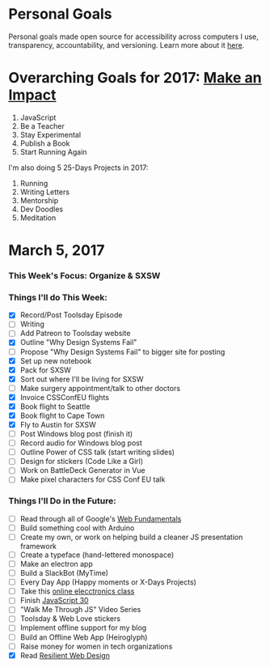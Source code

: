 Personal Goals
==============

Personal goals made open source for accessibility across computers I use, transparency, accountability, and versioning. Learn more about it [here](http://una.im/personal-goals-guide).

# Overarching Goals for 2017: [Make an Impact](http://una.im/2016-review/)
1. JavaScript
2. Be a Teacher
3. Stay Experimental
4. Publish a Book
5. Start Running Again

I'm also doing 5 25-Days Projects in 2017:

1. Running
2. Writing Letters
3. Mentorship
4. Dev Doodles
5. Meditation

# March 5, 2017

### This Week's Focus: Organize & SXSW

### Things I'll do This Week:

- [x] Record/Post Toolsday Episode
- [ ] Writing
- [ ] Add Patreon to Toolsday website
- [x] Outline "Why Design Systems Fail"
- [ ] Propose "Why Design Systems Fail" to bigger site for posting
- [x] Set up new notebook
- [x] Pack for SXSW
- [x] Sort out where I'll be living for SXSW
- [ ] Make surgery appointment/talk to other doctors
- [x] Invoice CSSConfEU flights
- [x] Book flight to Seattle
- [x] Book flight to Cape Town
- [x] Fly to Austin for SXSW
- [ ] Post Windows blog post (finish it)
- [ ] Record audio for Windows blog post
- [ ] Outline Power of CSS talk (start writing slides)
- [ ] Design for stickers (Code Like a Girl)
- [ ] Work on BattleDeck Generator in Vue
- [ ] Make pixel characters for CSS Conf EU talk

### Things I'll Do in the Future:

- [ ] Read through all of Google's [Web Fundamentals](https://developers.google.com/web/fundamentals/)
- [ ] Build something cool with Arduino
- [ ] Create my own, or work on helping build a cleaner JS presentation framework
- [ ] Create a typeface (hand-lettered monospace)
- [ ] Make an electron app
- [ ] Build a SlackBot (MyTime)
- [ ] Every Day App (Happy moments or X-Days Projects)
- [ ] Take this [online elecctronics class](http://www.instructables.com/class/Electronics-Class/)
- [ ] Finish [JavaScript 30](https://javascript30.com/)
- [ ] "Walk Me Through JS" Video Series
- [ ] Toolsday & Web Love stickers
- [ ] Implement offline support for my blog
- [ ] Build an Offline Web App (Heiroglyph)
- [ ] Raise money for women in tech organizations
- [x] Read [Resilient Web Design](https://resilientwebdesign.com/)

